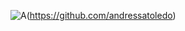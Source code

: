 
![A](https://preview.redd.it/c3mxz01d9ak91.jpg?width=640&crop=smart&auto=webp&s=c092b581bb7c2640487daa6d7b62f8fa5c845b4b)(https://github.com/andressatoledo)
